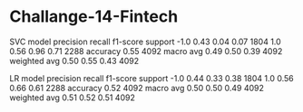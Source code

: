 # Challange-14-Fintech
SVC model
precision    recall  f1-score   support
        -1.0       0.43      0.04      0.07      1804
         1.0       0.56      0.96      0.71      2288
    accuracy                           0.55      4092
    macro avg      0.49      0.50      0.39      4092
    weighted avg   0.50      0.55      0.43      4092

LR model
precision    recall  f1-score   support
        -1.0       0.44      0.33      0.38      1804
         1.0       0.56      0.66      0.61      2288
    accuracy                           0.52      4092
    macro avg      0.50      0.50      0.49      4092
    weighted avg   0.51      0.52      0.51      4092
